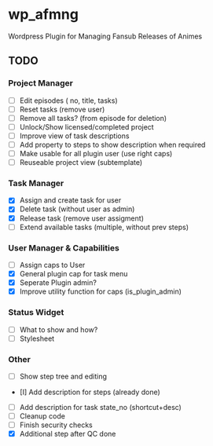 # wp_afmng

Wordpress Plugin for Managing Fansub Releases of Animes


## TODO

### Project Manager

- [ ] Edit episodes ( no, title, tasks) 
- [ ] Reset tasks (remove user)
- [ ] Remove all tasks? (from episode for deletion)
- [ ] Unlock/Show licensed/completed project
- [ ] Improve view of task descriptions
- [ ] Add property to steps to show description when required
- [ ] Make usable for all plugin user (use right caps)
- [ ] Reuseable project view (subtemplate) 

### Task Manager

- [X] Assign and create task for user
- [X] Delete task (without user as admin)
- [X] Release task (remove user assigment)
- [ ] Extend available tasks (multiple, without prev steps)

### User Manager & Capabilities

- [ ] Assign caps to User
- [X] General plugin cap for task menu
- [X] Seperate Plugin admin?
- [X] Improve utility function for caps (is_plugin_admin)

### Status Widget

- [ ] What to show and how?
- [ ] Stylesheet

### Other

- [ ] Show step tree and editing
- [I] Add description for steps (already done)
- [ ] Add description for task state_no (shortcut+desc)
- [ ] Cleanup code
- [ ] Finish security checks
- [X] Additional step after QC done
